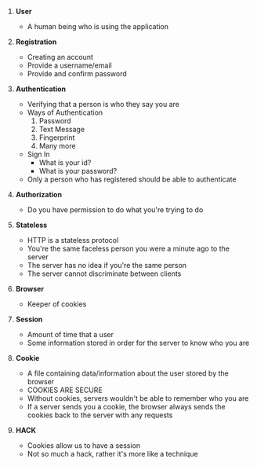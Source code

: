1. **User**
	- A human being who is using the application

1. **Registration**
	- Creating an account
	- Provide a username/email
	- Provide and confirm password

1. **Authentication**
	- Verifying that a person is who they say you are
	- Ways of Authentication
		1. Password
		1. Text Message
		1. Fingerprint
		1. Many more
	- Sign In
		- What is your id?
		- What is your password?
	- Only a person who has registered should be able to authenticate

1. **Authorization**
	- Do you have permission to do what you're trying to do

1. **Stateless**
	- HTTP is a stateless protocol
	- You're the same faceless person you were a minute ago to the server
	- The server has no idea if you're the same person
	- The server cannot discriminate between clients

1. **Browser**
	- Keeper of cookies

1. **Session**
	- Amount of time that a user
	- Some information stored in order for the server to know who you are

1. **Cookie**
	- A file containing data/information about the user stored by the browser
	- COOKIES ARE SECURE
	- Without cookies, servers wouldn't be able to remember who you are
	- If a server sends you a cookie, the browser always sends the cookies back to the server with any requests

1. **HACK**
	- Cookies allow us to have a session
	- Not so much a hack, rather it's more like a technique
